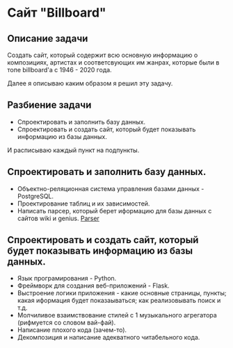 Сайт "Billboard"
=============================

Описание задачи
------------

Создать сайт, который содержит всю основную информацию о композициях, артистах и соответсвующих им жанрах, которые были в топе billboard'а с 1946 - 2020 года.

Далее я описываю каким образом я решил эту задачу.

Разбиение задачи
------------

  - Спроектировать и заполнить базу данных.
  - Спроектировать и создать сайт, который будет показывать информацию из базы данных.

И расписываю каждый пункт на подпункты.

Спроектировать и заполнить базу данных.
------------

  - Объектно-реляционная система управления базами данных - PostgreSQL.
  - Проектирование таблиц и их зависимостей.
  - Написать парсер, который берет иформацию для базы данных с сайтов wiki и genius. [Parser](https://github.com/Lepokurov/parser)

Спроектировать и создать сайт, который будет показывать информацию из базы данных.
------------

  - Язык програмирования - Python.
  - Фреймворк для создания веб-приложений - Flask.
  - Выстроение логики приложения - какие основные страницы, пункты; какая иформация будет показаываться; как реализовывать поиск и т.д.
  - Молчиливое взаимствование стилей с 1 музыкального агрегатора (рифмуется со словом вай-фай).
  - Написание плохого кода (зачем-то).
  - Декомпозиция и написание адекватного читабельного кода.
  
